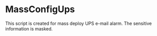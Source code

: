 # MassConfigUps
This script is created for mass deploy UPS e-mail alarm.
The sensitive information is masked.

